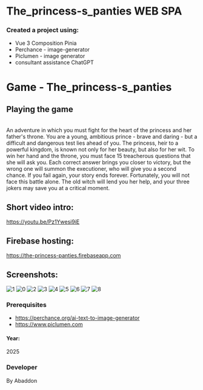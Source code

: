 # The_princess-s_panties WEB SPA

### Created a project using:
+ Vue 3 Composition Pinia
+ Perchance - image-generator
+ Piclumen - image generator
+ consultant assistance ChatGPT

# Game - The_princess-s_panties


## Playing the game
 </br>
An adventure in which you must fight for the heart of the princess and her father's throne.
You are a young, ambitious prince - brave and daring - but a difficult and dangerous test lies ahead of you. The princess, heir to a powerful kingdom, is known not only for her beauty, but also for her wit. To win her hand and the throne, you must face 15 treacherous questions that she will ask you. Each correct answer brings you closer to victory, but the wrong one will summon the executioner, who will give you a second chance. If you fail again, your story ends forever.
Fortunately, you will not face this battle alone. The old witch will lend you her help, and your three jokers may save you at a critical moment.

## Short video intro:
https://youtu.be/Pz1Ywesi9iE

## Firebase hosting:
https://the-princess-panties.firebaseapp.com


## Screenshots:
![1](https://github.com/user-attachments/assets/43a19e35-c93f-451d-bf3d-0325dfdbb4b9)
![0](https://github.com/user-attachments/assets/635d052a-421b-4490-baa9-b824b2c1451b)
![2](https://github.com/user-attachments/assets/db139b7e-9c6a-45d6-83ec-f9a1c4d4dc40)
![3](https://github.com/user-attachments/assets/b375c0ed-0c8e-4878-af25-92c444c33d8b)
![4](https://github.com/user-attachments/assets/3d9fe0dc-def2-487a-acca-b8ae1ef7db34)
![5](https://github.com/user-attachments/assets/5051d3f2-ddf0-4fcf-8ca3-0caec63b4c04)
![6](https://github.com/user-attachments/assets/9af535cc-22be-4c8e-8fd5-ffdf4dc5f087)
![7](https://github.com/user-attachments/assets/c6d91120-168a-45fe-8c29-ca995e00d40e)
![8](https://github.com/user-attachments/assets/54cb2c28-bec7-4dfa-a2f0-c236b9423460)


### Prerequisites
- https://perchance.org/ai-text-to-image-generator
- https://www.piclumen.com
#### Year:
2025

### Developer
By Abaddon

<br>
<br>
